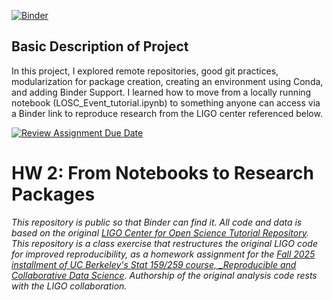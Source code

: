 [![Binder](https://mybinder.org/badge_logo.svg)](https://mybinder.org/v2/gh/UCB-stat-159-f25/hw-2-nehasuresh612/HEAD?urlpath=%2Fdoc%2Ftree%2FLOSC_Event_tutorial.ipynb)

## Basic Description of Project
In this project, I explored remote repositories, good git practices, modularization for package creation, creating an environment using Conda, and adding Binder Support. I learned how to move from a locally running notebook (LOSC_Event_tutorial.ipynb) to something anyone can access via a Binder link to reproduce research from the LIGO center referenced below.

[![Review Assignment Due Date](https://classroom.github.com/assets/deadline-readme-button-22041afd0340ce965d47ae6ef1cefeee28c7c493a6346c4f15d667ab976d596c.svg)](https://classroom.github.com/a/y12QcJaO)
# HW 2: From Notebooks to Research Packages

_This repository is public so that Binder can find it. All code and data is based on the original [LIGO Center for Open Science Tutorial Repository](https://github.com/losc-tutorial/LOSC_Event_tutorial). This repository is a class exercise that restructures the original LIGO code for improved reproducibility, as a homework assignment for the [Fall 2025 installment of UC Berkeley's Stat 159/259 course, _Reproducible and Collaborative Data Science](https://ucb-stat-159-f25.github.io/site/). Authorship of the original analysis code rests with the LIGO collaboration._
